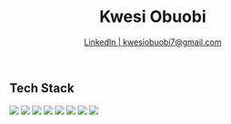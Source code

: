 <h1 align="center"> Kwesi Obuobi </h1> 
<p align="center">
<!--  <a href="https://www.google.com"> Portfolio  |  </a> -->
 <a href="https://www.linkedin.com/in/kwesi-obuobi"> LinkedIn  |  </a>
 <a href="https://kwesiobuobi7@gmail.com"> kwesiobuobi7@gmail.com   </a>
 
<!--  <a href="https://www.google.com"> Medium  |  </a>
 <a href="https://www.google.com"> AngelList  </a> -->
</p> 
<br /> 

## Tech Stack
 <img src="https://img.shields.io/badge/Ruby-CC342D?style=for-the-badge&logo=ruby&logoColor=white" />  <img src="https://img.shields.io/badge/Ruby_on_Rails-CC0000?style=for-the-badge&logo=ruby-on-rails&logoColor=white" />  <img src="https://img.shields.io/badge/React-20232A?style=for-the-badge&logo=react&logoColor=61DAFB" />  <img src="https://img.shields.io/badge/Redux-593D88?style=for-the-badge&logo=redux&logoColor=white" />  <img src="https://img.shields.io/badge/PostgreSQL-316192?style=for-the-badge&logo=postgresql&logoColor=white" />  <img src="https://img.shields.io/badge/JavaScript-F7DF1E?style=for-the-badge&logo=javascript&logoColor=black" />  <img src="https://img.shields.io/badge/HTML5-E34F26?style=for-the-badge&logo=html5&logoColor=white" />  <img src="https://img.shields.io/badge/CSS3-1572B6?style=for-the-badge&logo=css3&logoColor=white" />  <br />


<!-- ## Github Stats
[![Samuel Obuobi Lartey's GitHub stats](https://github-readme-stats.vercel.app/api?username=kwesiObuobi&count_private=true&show_icons=true&theme=dracula)](https://github.com/anuraghazra/github-readme-stats)
[![Top Langs](https://github-readme-stats.vercel.app/api/top-langs/?username=kwesiObuobi&layout=compact&theme=radical)](https://github.com/anuraghazra/github-readme-stats) -->
